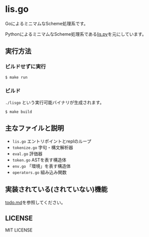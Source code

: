 # lis.go

GoによるミニマムなScheme処理系です。

PythonによるミニマムなScheme処理系である[lis.py](http://www.aoky.net/articles/peter_norvig/lispy.htm)を元にしています。

## 実行方法

### ビルドせずに実行

```
$ make run
```

### ビルド
`./lisgo` という実行可能バイナリが生成されます。

```
$ make build
```

## 主なファイルと説明
* `lis.go` エントリポイントとreplのループ
* `tokenize.go` 字句・構文解析器
* `eval.go` 評価器
* `token.go` ASTを表す構造体
* `env.go` 「環境」を表す構造体
* `operators.go` 組み込み関数

## 実装されている(されていない)機能
[todo.md](/todo.md)を参照してください。

## LICENSE

MIT LICENSE
